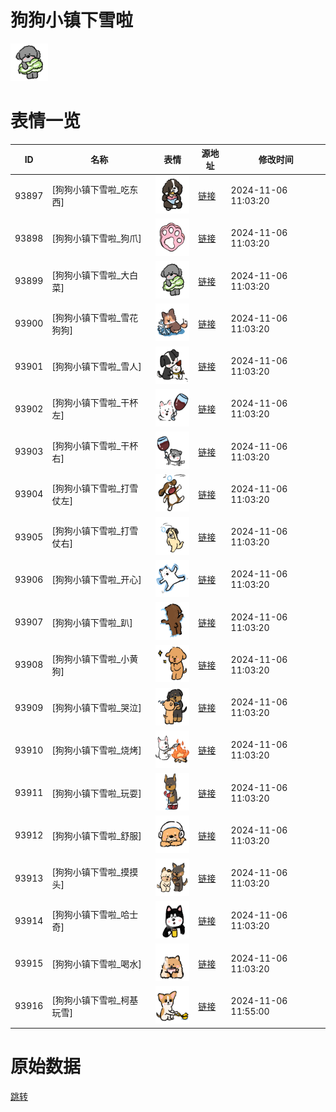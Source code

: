 # 狗狗小镇下雪啦

<img src="./cover.png" height="60" alt="cover" />

# 表情一览

|ID|名称|表情|源地址|修改时间|
|----|----|----|----|----|
|93897|[狗狗小镇下雪啦_吃东西]|<img src="./pic/093897_%5B狗狗小镇下雪啦_吃东西%5D.png" height="60" alt="吃东西"/>|[链接](https://i0.hdslb.com/bfs/garb/105e52aebe677fdfaf4a3f0e9296debd992eace4.png)|2024-11-06 11:03:20|
|93898|[狗狗小镇下雪啦_狗爪]|<img src="./pic/093898_%5B狗狗小镇下雪啦_狗爪%5D.png" height="60" alt="狗爪"/>|[链接](https://i0.hdslb.com/bfs/garb/484e0f238d73cafb5cbdc60daeaf4258d250e9b2.png)|2024-11-06 11:03:20|
|93899|[狗狗小镇下雪啦_大白菜]|<img src="./pic/093899_%5B狗狗小镇下雪啦_大白菜%5D.png" height="60" alt="大白菜"/>|[链接](https://i0.hdslb.com/bfs/garb/35ea1863edba5d830b30736062fe633fe8acc4b7.png)|2024-11-06 11:03:20|
|93900|[狗狗小镇下雪啦_雪花狗狗]|<img src="./pic/093900_%5B狗狗小镇下雪啦_雪花狗狗%5D.png" height="60" alt="雪花狗狗"/>|[链接](https://i0.hdslb.com/bfs/garb/9763c9fbae6b9d7c9791b132dc39f5bc0aedc39c.png)|2024-11-06 11:03:20|
|93901|[狗狗小镇下雪啦_雪人]|<img src="./pic/093901_%5B狗狗小镇下雪啦_雪人%5D.png" height="60" alt="雪人"/>|[链接](https://i0.hdslb.com/bfs/garb/2119cff8b8d9a2409d3ab3a96140d68de1d43a02.png)|2024-11-06 11:03:20|
|93902|[狗狗小镇下雪啦_干杯左]|<img src="./pic/093902_%5B狗狗小镇下雪啦_干杯左%5D.png" height="60" alt="干杯左"/>|[链接](https://i0.hdslb.com/bfs/garb/cabd1e05da568db4b8b80f0f9dd055dbdfe49dfb.png)|2024-11-06 11:03:20|
|93903|[狗狗小镇下雪啦_干杯右]|<img src="./pic/093903_%5B狗狗小镇下雪啦_干杯右%5D.png" height="60" alt="干杯右"/>|[链接](https://i0.hdslb.com/bfs/garb/1d96d9389962e9d49468d738e016ae83aa2a09cd.png)|2024-11-06 11:03:20|
|93904|[狗狗小镇下雪啦_打雪仗左]|<img src="./pic/093904_%5B狗狗小镇下雪啦_打雪仗左%5D.png" height="60" alt="打雪仗左"/>|[链接](https://i0.hdslb.com/bfs/garb/5f79488d3f1a6c5cbce6512a7e63df89f616565e.png)|2024-11-06 11:03:20|
|93905|[狗狗小镇下雪啦_打雪仗右]|<img src="./pic/093905_%5B狗狗小镇下雪啦_打雪仗右%5D.png" height="60" alt="打雪仗右"/>|[链接](https://i0.hdslb.com/bfs/garb/f8023dcef37648966a6a674b3aa7b8581232752f.png)|2024-11-06 11:03:20|
|93906|[狗狗小镇下雪啦_开心]|<img src="./pic/093906_%5B狗狗小镇下雪啦_开心%5D.png" height="60" alt="开心"/>|[链接](https://i0.hdslb.com/bfs/garb/ec3a1c6b49db190f2701cc17e61d720aa8fcffb5.png)|2024-11-06 11:03:20|
|93907|[狗狗小镇下雪啦_趴]|<img src="./pic/093907_%5B狗狗小镇下雪啦_趴%5D.png" height="60" alt="趴"/>|[链接](https://i0.hdslb.com/bfs/garb/c5b6652583026b99c3e07124dee69724830b8358.png)|2024-11-06 11:03:20|
|93908|[狗狗小镇下雪啦_小黄狗]|<img src="./pic/093908_%5B狗狗小镇下雪啦_小黄狗%5D.png" height="60" alt="小黄狗"/>|[链接](https://i0.hdslb.com/bfs/garb/c1ea1744a3016594f0cdc26cad748a8947b4d0cf.png)|2024-11-06 11:03:20|
|93909|[狗狗小镇下雪啦_哭泣]|<img src="./pic/093909_%5B狗狗小镇下雪啦_哭泣%5D.png" height="60" alt="哭泣"/>|[链接](https://i0.hdslb.com/bfs/garb/3bc70095dedd8353d3ca79d73c3a3cd9863c9ba1.png)|2024-11-06 11:03:20|
|93910|[狗狗小镇下雪啦_烧烤]|<img src="./pic/093910_%5B狗狗小镇下雪啦_烧烤%5D.png" height="60" alt="烧烤"/>|[链接](https://i0.hdslb.com/bfs/garb/5c1110d051b28e8052797a5d7e68a284d00ab4cb.png)|2024-11-06 11:03:20|
|93911|[狗狗小镇下雪啦_玩耍]|<img src="./pic/093911_%5B狗狗小镇下雪啦_玩耍%5D.png" height="60" alt="玩耍"/>|[链接](https://i0.hdslb.com/bfs/garb/ee2070b88f0c9468baf4a7a0663ae26e9aad1d65.png)|2024-11-06 11:03:20|
|93912|[狗狗小镇下雪啦_舒服]|<img src="./pic/093912_%5B狗狗小镇下雪啦_舒服%5D.png" height="60" alt="舒服"/>|[链接](https://i0.hdslb.com/bfs/garb/2a4dc408c965f9c6fc2316ca9f534794c57542b4.png)|2024-11-06 11:03:20|
|93913|[狗狗小镇下雪啦_摸摸头]|<img src="./pic/093913_%5B狗狗小镇下雪啦_摸摸头%5D.png" height="60" alt="摸摸头"/>|[链接](https://i0.hdslb.com/bfs/garb/3971242857d7c3c2c2c5cbacb8c165286ff22ff9.png)|2024-11-06 11:03:20|
|93914|[狗狗小镇下雪啦_哈士奇]|<img src="./pic/093914_%5B狗狗小镇下雪啦_哈士奇%5D.png" height="60" alt="哈士奇"/>|[链接](https://i0.hdslb.com/bfs/garb/cb7af099a4965e04bd70d93cfd469ca9d47a255f.png)|2024-11-06 11:03:20|
|93915|[狗狗小镇下雪啦_喝水]|<img src="./pic/093915_%5B狗狗小镇下雪啦_喝水%5D.png" height="60" alt="喝水"/>|[链接](https://i0.hdslb.com/bfs/garb/3ac0f5e51cfc673c7cf17c38c6f0deb09df654cc.png)|2024-11-06 11:03:20|
|93916|[狗狗小镇下雪啦_柯基玩雪]|<img src="./pic/093916_%5B狗狗小镇下雪啦_柯基玩雪%5D.png" height="60" alt="柯基玩雪"/>|[链接](https://i0.hdslb.com/bfs/garb/9c3133521ead5ae1298ec32384e05f98e43c9434.png)|2024-11-06 11:55:00|

# 原始数据

[跳转](./raw.json)

